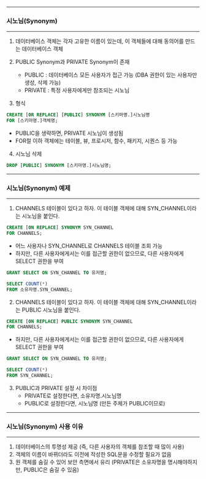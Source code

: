 -----
### 시노님(Synonym)
-----
1. 데이터베이스 객체는 각자 고유한 이름이 있는데, 이 객체들에 대해 동의어를 만드는 데이터베이스 객체
2. PUBLIC Synonym과 PRIVATE Synonym이 존재
   - PUBLIC : 데이터베이스 모든 사용자가 접근 가능 (DBA 권한이 있는 사용자만 생성, 삭제 가능)
   - PRIVATE : 특정 사용자에게만 참조되는 시노님
     
3. 형식
```sql
CREATE [OR REPLACE] [PUBLIC] SYNONYM [스키마명.]시노님명
FOR [스키마명.]객체명;
```

  - PUBLIC을 생략하면, PRIVATE 시노님이 생성됨
  - FOR절 이하 객체에는 테이블, 뷰, 프로시저, 함수, 패키지, 시퀀스 등 가능

4. 시노님 삭제
```sql
DROP [PUBLIC] SYNONYM [스키마명.]시노님명;
```

-----
### 시노님(Synonym) 예제
-----
1. CHANNELS 테이블이 있다고 하자. 이 테이블 객체에 대해 SYN_CHANNEL이라는 시노님을 붙인다.
```sql
CREATE [ON REPLACE] SYNONYM SYN_CHANNEL
FOR CHANNELS;
```
  - 어느 사용자나 SYN_CHANNEL로 CHANNELS 테이블 조회 가능
  - 하지만, 다른 사용자에게서는 이를 접근할 권한이 없으므로, 다른 사용자에게 SELECT 권한을 부여
    
```sql
GRANT SELECT ON SYN_CHANNEL TO 유저명;
```
```sql
SELECT COUNT(*)
FROM 소유자명.SYN_CHANNEL;
```

2. CHANNELS 테이블이 있다고 하자. 이 테이블 객체에 대해 SYN_CHANNEL이라는 PUBLIC 시노님을 붙인다.
```sql
CREATE [ON REPLACE] PUBLIC SYNONYM SYN_CHANNEL
FOR CHANNELS;
```
  - 하지만, 다른 사용자에게서는 이를 접근할 권한이 없으므로, 다른 사용자에게 SELECT 권한을 부여
    
```sql
GRANT SELECT ON SYN_CHANNEL TO 유저명;
```
```sql
SELECT COUNT(*)
FROM SYN_CHANNEL;
```

3. PUBLIC과 PRIVATE 설정 시 차이점
   - PRIVATE로 설정한다면, 소유자명.시노님명
   - PUBLIC로 설정한다면, 시노님명 (만든 주체가 PUBLIC이므로)


-----
### 시노님(Synonym) 사용 이유
-----
1. 데이터베이스의 투명성 제공 (즉, 다른 사용자의 객체를 참조할 때 많이 사용)
2. 객체의 이름이 바뀌더라도 이전에 작성한 SQL문을 수정할 필요가 없음
3. 원 객체를 숨길 수 있어 보안 측면에서 유리 (PRIVATE은 소유자명을 명시해야하지만, PUBLIC은 숨길 수 있음)
